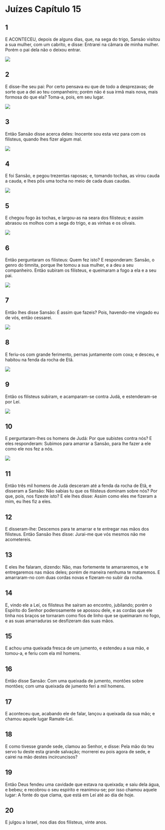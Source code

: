 # Juízes Capítulo 15

## 1
E ACONTECEU, depois de alguns dias, que, na sega do trigo, Sansão visitou a sua mulher, com um cabrito, e disse: Entrarei na câmara de minha mulher. Porém o pai dela não o deixou entrar.

![](../.img/Jz/15/1-0.jpg)

## 2
E disse-lhe seu pai: Por certo pensava eu que de todo a desprezavas; de sorte que a dei ao teu companheiro; porém não é sua irmã mais nova, mais formosa do que ela? Toma-a, pois, em seu lugar.

![](../.img/Jz/15/2-0.jpg)

## 3
Então Sansão disse acerca deles: Inocente sou esta vez para com os filisteus, quando lhes fizer algum mal.

![](../.img/Jz/15/3-0.jpg)

## 4
E foi Sansão, e pegou trezentas raposas; e, tomando tochas, as virou cauda a cauda, e lhes pôs uma tocha no meio de cada duas caudas.

![](../.img/Jz/15/4-0.jpg)

## 5
E chegou fogo às tochas, e largou-as na seara dos filisteus; e assim abrasou os molhos com a sega do trigo, e as vinhas e os olivais.

![](../.img/Jz/15/5-0.jpg)

## 6
Então perguntaram os filisteus: Quem fez isto? E responderam: Sansão, o genro do timnita, porque lhe tomou a sua mulher, e a deu a seu companheiro. Então subiram os filisteus, e queimaram a fogo a ela e a seu pai.

![](../.img/Jz/15/6-0.jpg)

## 7
Então lhes disse Sansão: É assim que fazeis? Pois, havendo-me vingado eu de vós, então cessarei.

![](../.img/Jz/15/7-0.jpg)

## 8
E feriu-os com grande ferimento, pernas juntamente com coxa; e desceu, e habitou na fenda da rocha de Etã.

![](../.img/Jz/15/8-0.jpg)

## 9
Então os filisteus subiram, e acamparam-se contra Judá, e estenderam-se por Leí.

![](../.img/Jz/15/9-0.jpg)

## 10
E perguntaram-lhes os homens de Judá: Por que subistes contra nós? E eles responderam: Subimos para amarrar a Sansão, para lhe fazer a ele como ele nos fez a nós.

![](../.img/Jz/15/10-0.jpg)

## 11
Então três mil homens de Judá desceram até a fenda da rocha de Etã, e disseram a Sansão: Não sabias tu que os filisteus dominam sobre nós? Por que, pois, nos fizeste isto? E ele lhes disse: Assim como eles me fizeram a mim, eu lhes fiz a eles.

## 12
E disseram-lhe: Descemos para te amarrar e te entregar nas mãos dos filisteus. Então Sansão lhes disse: Jurai-me que vós mesmos não me acometereis.

## 13
E eles lhe falaram, dizendo: Não, mas fortemente te amarraremos, e te entregaremos nas mãos deles; porém de maneira nenhuma te mataremos. E amarraram-no com duas cordas novas e fizeram-no subir da rocha.

## 14
E, vindo ele a Leí, os filisteus lhe saíram ao encontro, jubilando; porém o Espírito do Senhor poderosamente se apossou dele, e as cordas que ele tinha nos braços se tornaram como fios de linho que se queimaram no fogo, e as suas amarraduras se desfizeram das suas mãos.

## 15
E achou uma queixada fresca de um jumento, e estendeu a sua mão, e tomou-a, e feriu com ela mil homens.

## 16
Então disse Sansão: Com uma queixada de jumento, montões sobre montões; com uma queixada de jumento feri a mil homens.

## 17
E aconteceu que, acabando ele de falar, lançou a queixada da sua mão; e chamou aquele lugar Ramate-Leí.

## 18
E como tivesse grande sede, clamou ao Senhor, e disse: Pela mão do teu servo tu deste esta grande salvação; morrerei eu pois agora de sede, e cairei na mão destes incircuncisos?

## 19
Então Deus fendeu uma cavidade que estava na queixada; e saiu dela água, e bebeu; e recobrou o seu espírito e reanimou-se; por isso chamou aquele lugar: A fonte do que clama, que está em Leí até ao dia de hoje.

## 20
E julgou a Israel, nos dias dos filisteus, vinte anos.

